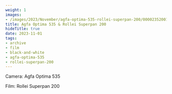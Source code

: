 ```yaml
---
weight: 1
images:
- /images/2023/November/agfa-optima-535-rollei-superpan-200/000023520018.jpg
title: Agfa Optima 535 & Rollei Superpan 200
hideTitle: true
date: 2023-11-01
tags:
- archive
- film
- black-and-white
- agfa-optima-535
- rollei-superpan-200
---
```


Camera: Agfa Optima 535

Film: Rollei Superpan 200

